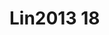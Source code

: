 # Lin2013 18
<a name="material" />
<script type="application/ld+json">

  {
    "@context": "https://schema.org/",
    "@type": "ChemicalSubstance",
    "http://purl.org/dc/terms/conformsTo":
      {
        "@type": "CreativeWork",
        "@id": "https://bioschemas.org/profiles/ChemicalSubstance/0.4-RELEASE/"
      },
    "@id": "https://egonw.github.io/nanowiki/nanowiki465.html#material",
    "name": "Lin2013 18",
    "sameAs: "http://127.0.0.1/mediawiki/index.php/Special:URIResolver/Lin2013_18"
  }
</script>

